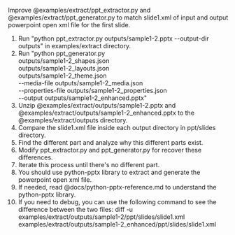 Improve @examples/extract/ppt_extractor.py and @examples/extract/ppt_generator.py to match slide1.xml of input and output powerpoint open xml file for
  the first slide.

1. Run "python ppt_extractor.py outputs/sample1-2.pptx --output-dir outputs" in examples/extract directory.
2. Run "python ppt_generator.py \
outputs/sample1-2_shapes.json \
outputs/sample1-2_layouts.json \
outputs/sample1-2_theme.json \
--media-file outputs/sample1-2_media.json \
--properties-file outputs/sample1-2_properties.json \
--output outputs/sample1-2_enhanced.pptx"
3. Unzip @examples/extract/outputs/sample1-2.pptx and @examples/extract/outputs/sample1-2_enhanced.pptx to the @examples/extract/outputs directory.
4. Compare the slide1.xml file inside each output directory in ppt/slides directory.
5. Find the different part and analyze why this different parts exist.
6. Modify ppt_extractor.py and ppt_generator.py for recover these differences.
7. Iterate this process until there's no different part.
8. You should use python-pptx library to extract and generate the powerpoint open xml file.
9. If needed, read @docs/python-pptx-reference.md to understand the python-pptx library.
10. If you need to debug, you can use the following command to see the difference between the two files:
    diff -u examples/extract/outputs/sample1-2/ppt/slides/slide1.xml examples/extract/outputs/sample1-2_enhanced/ppt/slides/slide1.xml